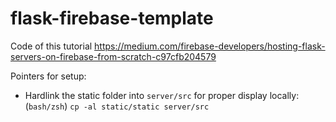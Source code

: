 # flask-firebase-template
Code of this tutorial https://medium.com/firebase-developers/hosting-flask-servers-on-firebase-from-scratch-c97cfb204579

Pointers for setup:

- Hardlink the static folder into `server/src` for proper display locally: (`bash/zsh`) `cp -al static/static server/src`
